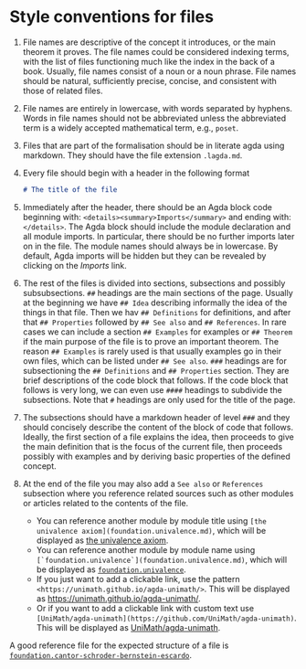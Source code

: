 # Style conventions for files

1. File names are descriptive of the concept it introduces, or the main theorem it proves. The file names could be considered indexing terms, with the list of files functioning much like the index in the back of a book. Usually, file names consist of a noun or a noun phrase. File names should be natural, sufficiently precise, concise, and consistent with those of related files.
2. File names are entirely in lowercase, with words separated by hyphens. Words in file names should not be abbreviated unless the abbreviated term is a widely accepted mathematical term, e.g., `poset`.
3. Files that are part of the formalisation should be in literate agda using markdown. They should have the file extension `.lagda.md`.
4. Every file should begin with a header in the following format

    ```md
    # The title of the file
    ```

5. Immediately after the header, there should be an Agda block code beginning
with: `<details><summary>Imports</summary>` and ending with: `</details>`. The
Agda block should include the module declaration and all module imports. In
particular, there should be no further imports later on in the file. The module
names should always be in lowercase. By default, Agda imports will be hidden but
they can be revealed by clicking on the *Imports* link.
6. The rest of the files is divided into sections, subsections and possibly subsubsections. `##` headings are the main sections of the page. Usually at the beginning we have `## Idea` describing informally the idea of the things in that file. Then we hav `## Definitions` for definitions, and after that `## Properties` followed by `## See also` and `## References`. In rare cases we can include a section `## Examples` for examples or `## Theorem` if the main purpose of the file is to prove an important theorem. The reason `## Examples` is rarely used is that usually examples go in their own files, which can be listed under `## See also`.
`###` headings are for subsectioning the `## Definitions` and `## Properties` section. They are brief descriptions of the code block that follows. If the code block that follows is very long, we can even use `####` headings to subdivide the subsections.
Note that `#` headings are only used for the title of the page.
7. The subsections should have a markdown header of level `###` and they should concisely describe the content of the block of code that follows.
Ideally, the first section of a file explains the idea, then proceeds to give the main definition that is the focus of the current file, then proceeds possibly with examples and by deriving basic properties of the defined concept.
8. At the end of the file you may also add a `See also` or `References` subsection where you reference related sources such as other modules or articles related to the contents of the file.
    - You can reference another module by module title using
      `[the univalence axiom](foundation.univalence.md)`, which will be displayed as [the univalence axiom](foundation.univalence.md).
    - You can reference another module by module name using ```[`foundation.univalence`](foundation.univalence.md)```, which will be displayed as [`foundation.univalence`](foundation.univalence.md).
    - If you just want to add a clickable link, use the pattern `<https://unimath.github.io/agda-unimath/>`. This will be displayed as <https://unimath.github.io/agda-unimath/>.
    - Or if you want to add a clickable link with custom text use `[UniMath/agda-unimath](https://github.com/UniMath/agda-unimath)`.
      This will be displayed as [UniMath/agda-unimath](https://github.com/UniMath/agda-unimath).

A good reference file for the expected structure of a file is [`foundation.cantor-schroder-bernstein-escardo`](https://raw.githubusercontent.com/UniMath/agda-unimath/master/src/foundation/cantor-schroder-bernstein-escardo.lagda.md).
